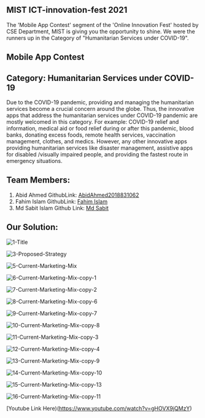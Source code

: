 ## MIST ICT-innovation-fest 2021
The 'Mobile App Contest' segment of the 'Online Innovation Fest' hosted by CSE Department, MIST is giving you the opportunity to shine. We were the runners up in the Category of "Humanitarian Services under COVID-19".
## Mobile App Contest

## Category: Humanitarian Services under COVID-19
Due to the COVID-19 pandemic, providing and managing the humanitarian services become a crucial concern around the globe. Thus, the innovative apps that address the humanitarian services under COVID-19 pandemic are mostly welcomed in this category. For example: COVID-19 relief and information, medical aid or food relief during or after this pandemic, blood banks, donating excess foods, remote health services, vaccination management, clothes, and medics. However, any other innovative apps providing humanitarian services like disaster management, assistive apps for disabled /visually impaired people, and providing the fastest route in emergency situations.

## Team Members:
1. Abid Ahmed GithubLink: <a href="https://github.com/AbidAhmed2018831062">AbidAhmed2018831062</a>
2. Fahim Islam GithubLink: <a href="https://github.com/mdfahimislam">Fahim Islam</a>
3. Md Sabit Islam Github Link: <a href="https://github.com/SIB61">Md Sabit</a>

## Our Solution: 

![1-Title](https://user-images.githubusercontent.com/86300358/144703834-d5cb8c39-12bf-4fdc-b76e-a56a5c991ca1.jpg)

![3-Proposed-Strategy](https://user-images.githubusercontent.com/86300358/144703837-d9cb9c42-bf96-461c-a088-efea565f9495.jpg)

![5-Current-Marketing-Mix](https://user-images.githubusercontent.com/86300358/144703841-fecbe073-00fd-4558-a74d-bc2a81120375.jpg)

![6-Current-Marketing-Mix-copy-1](https://user-images.githubusercontent.com/86300358/144703842-43295e93-cea8-4855-8e1b-49fd95deaf50.jpg)

![7-Current-Marketing-Mix-copy-2](https://user-images.githubusercontent.com/86300358/144703844-4464bd10-e1e9-49c1-b573-b0f06acd4f69.jpg)

![8-Current-Marketing-Mix-copy-6](https://user-images.githubusercontent.com/86300358/144703847-1830a2a9-7546-4442-8fc5-ad6e24745f82.jpg)

![9-Current-Marketing-Mix-copy-7](https://user-images.githubusercontent.com/86300358/144703849-1395e441-8809-4fc8-a163-223ca9a2a2e7.jpg)

![10-Current-Marketing-Mix-copy-8](https://user-images.githubusercontent.com/86300358/144703853-bace525e-6e29-4774-8a7d-15648df4a54f.jpg)

![11-Current-Marketing-Mix-copy-3](https://user-images.githubusercontent.com/86300358/144703854-fc088c21-47d6-4a72-a25f-4ae19e6ff566.jpg)

![12-Current-Marketing-Mix-copy-4](https://user-images.githubusercontent.com/86300358/144703860-6fb0a636-dacc-4071-8ddc-da43b79f1b47.jpg)

![13-Current-Marketing-Mix-copy-9](https://user-images.githubusercontent.com/86300358/144703866-9b949975-3786-4934-8364-d6f0eec70af1.jpg)

![14-Current-Marketing-Mix-copy-10](https://user-images.githubusercontent.com/86300358/144703873-4a60b352-9716-4603-9130-8466fb19a08b.jpg)

![15-Current-Marketing-Mix-copy-13](https://user-images.githubusercontent.com/86300358/144703875-de35ffaf-536a-45d6-a5c9-9432b4efef26.jpg)

![16-Current-Marketing-Mix-copy-11](https://user-images.githubusercontent.com/86300358/144703878-9a8e6527-2021-406c-aa1b-c8f7fdb8e171.jpg)


[Youtube Link Here)(https://www.youtube.com/watch?v=gHOVX9jQMzY)

